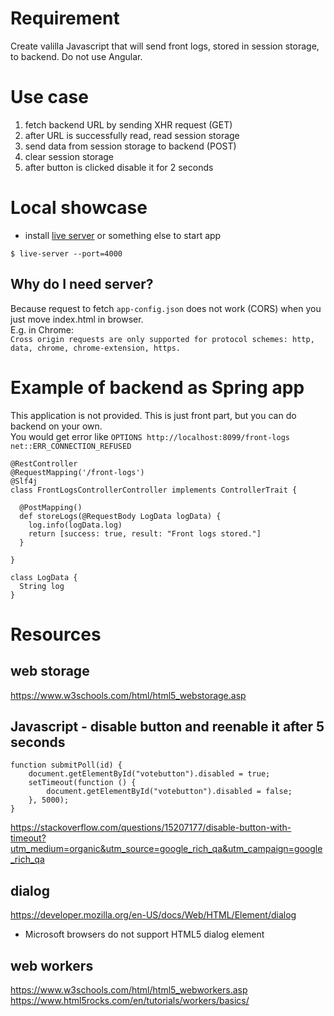 # Requirement
Create valilla Javascript that will send front logs, stored in session storage, to backend. Do not use Angular.

# Use case
1. fetch backend URL by sending XHR request (GET)
2. after URL is successfully read, read session storage
3. send data from session storage to backend (POST)
4. clear session storage
5. after button is clicked disable it for 2 seconds

# Local showcase
* install [live server](https://www.npmjs.com/package/live-server) or something else to start app  
```
$ live-server --port=4000
```

## Why do I need server?
Because request to fetch `app-config.json` does not work (CORS) when you just move index.html in browser.  
E.g. in Chrome:  
`Cross origin requests are only supported for protocol schemes: http, data, chrome, chrome-extension, https.`

# Example of backend as Spring app
This application is not provided. This is just front part, but you can do backend on your own.  
You would get error like `OPTIONS http://localhost:8099/front-logs net::ERR_CONNECTION_REFUSED`
```
@RestController
@RequestMapping('/front-logs')
@Slf4j
class FrontLogsControllerController implements ControllerTrait {

  @PostMapping()
  def storeLogs(@RequestBody LogData logData) {
    log.info(logData.log)
    return [success: true, result: "Front logs stored."]
  }

}

class LogData {
  String log
}
```

# Resources
## web storage
https://www.w3schools.com/html/html5_webstorage.asp

## Javascript - disable button and reenable it after 5 seconds
```
function submitPoll(id) {
	document.getElementById("votebutton").disabled = true;
	setTimeout(function () {
		document.getElementById("votebutton").disabled = false;
	}, 5000);
}
```
https://stackoverflow.com/questions/15207177/disable-button-with-timeout?utm_medium=organic&utm_source=google_rich_qa&utm_campaign=google_rich_qa

## dialog
https://developer.mozilla.org/en-US/docs/Web/HTML/Element/dialog
* Microsoft browsers do not support HTML5 dialog element

## web workers
https://www.w3schools.com/html/html5_webworkers.asp  
https://www.html5rocks.com/en/tutorials/workers/basics/